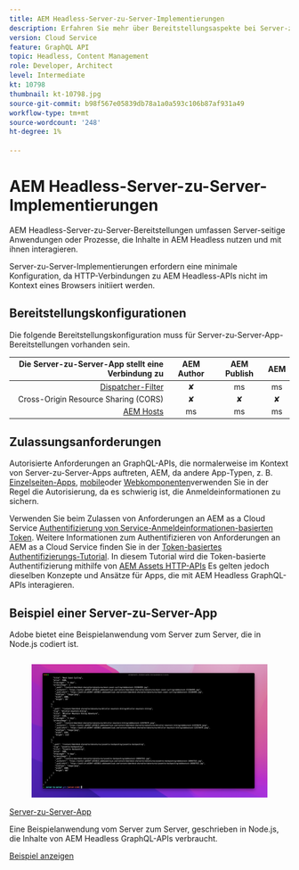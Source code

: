 ```yaml
---
title: AEM Headless-Server-zu-Server-Implementierungen
description: Erfahren Sie mehr über Bereitstellungsaspekte bei Server-zu-Server-AEM Headless-Bereitstellungen.
version: Cloud Service
feature: GraphQL API
topic: Headless, Content Management
role: Developer, Architect
level: Intermediate
kt: 10798
thumbnail: kt-10798.jpg
source-git-commit: b98f567e05839db78a1a0a593c106b87af931a49
workflow-type: tm+mt
source-wordcount: '248'
ht-degree: 1%

---
```



# AEM Headless-Server-zu-Server-Implementierungen

AEM Headless-Server-zu-Server-Bereitstellungen umfassen Server-seitige Anwendungen oder Prozesse, die Inhalte in AEM Headless nutzen und mit ihnen interagieren.

Server-zu-Server-Implementierungen erfordern eine minimale Konfiguration, da HTTP-Verbindungen zu AEM Headless-APIs nicht im Kontext eines Browsers initiiert werden.

## Bereitstellungskonfigurationen

Die folgende Bereitstellungskonfiguration muss für Server-zu-Server-App-Bereitstellungen vorhanden sein.

| Die Server-zu-Server-App stellt eine Verbindung zu | AEM Author | AEM Publish | AEM |
|---------------------------------------------------------------:|:----------:|:-----------:|:-----------:|
| [Dispatcher-Filter](./configurations/dispatcher-filters.md) | ✘ | ms | ms |
| Cross-Origin Resource Sharing (CORS) | ✘ | ✘ | ✘ |
| [AEM Hosts](./configurations/aem-hosts.md) | ms | ms | ms |

## Zulassungsanforderungen

Autorisierte Anforderungen an GraphQL-APIs, die normalerweise im Kontext von Server-zu-Server-Apps auftreten, AEM, da andere App-Typen, z. B. [Einzelseiten-Apps](./spa.md), [mobile](./mobile.md)oder [Webkomponenten](./web-component.md)verwenden Sie in der Regel die Autorisierung, da es schwierig ist, die Anmeldeinformationen zu sichern.

Verwenden Sie beim Zulassen von Anforderungen an AEM as a Cloud Service [Authentifizierung von Service-Anmeldeinformationen-basierten Token](https://experienceleague.adobe.com/docs/experience-manager-cloud-service/content/implementing/developing/generating-access-tokens-for-server-side-apis.html). Weitere Informationen zum Authentifizieren von Anforderungen an AEM as a Cloud Service finden Sie in der [Token-basiertes Authentifizierungs-Tutorial](https://experienceleague.adobe.com/docs/experience-manager-learn/getting-started-with-aem-headless/authentication/overview.html). In diesem Tutorial wird die Token-basierte Authentifizierung mithilfe von [AEM Assets HTTP-APIs](https://experienceleague.adobe.com/docs/experience-manager-cloud-service/content/assets/admin/mac-api-assets.html) Es gelten jedoch dieselben Konzepte und Ansätze für Apps, die mit AEM Headless GraphQL-APIs interagieren.

## Beispiel einer Server-zu-Server-App

Adobe bietet eine Beispielanwendung vom Server zum Server, die in Node.js codiert ist.

<div class="columns is-multiline">
    <!-- Server-to-server app -->
    <div class="column is-half-tablet is-half-desktop is-one-third-widescreen" aria-label="Server-to-server app" tabindex="0">
       <div class="card">
           <div class="card-image">
               <figure class="image is-16by9">
                   <a href="../example-apps/server-to-server-app.md" title="Server-zu-Server-App" tabindex="-1">
                       <img class="is-bordered-r-small" src="../example-apps/assets/server-to-server-app/server-to-server-card.png" alt="Server-zu-Server-App">
                   </a>
               </figure>
           </div>
           <div class="card-content is-padded-small">
               <div class="content">
                   <p class="headline is-size-6 has-text-weight-bold"><a href="../example-apps/server-to-server-app.md" title="Server-zu-Server-App">Server-zu-Server-App</a></p>
                   <p class="is-size-6">Eine Beispielanwendung vom Server zum Server, geschrieben in Node.js, die Inhalte von AEM Headless GraphQL-APIs verbraucht.</p>
                   <a href="../example-apps/server-to-server-app.md" class="spectrum-Button spectrum-Button--outline spectrum-Button--primary spectrum-Button--sizeM">
                       <span class="spectrum-Button-label has-no-wrap has-text-weight-bold">Beispiel anzeigen</span>
                   </a>
               </div>
           </div>
       </div>
    </div>
</div>